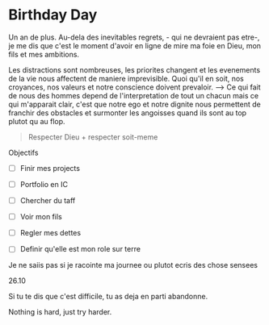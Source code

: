 # Birthday Day

Un an de plus. Au-dela des inevitables regrets, - qui ne devraient pas etre-,  je me dis que c'est le moment d'avoir en ligne de mire ma foie en Dieu, mon fils et mes ambitions.

Les distractions sont nombreuses, les priorites changent  et les evenements de la vie nous affectent de maniere imprevisible. Quoi qu'il en soit, nos croyances, nos valeurs et notre conscience doivent prevaloir.
--> Ce qui fait de nous des hommes depend de l'interpretation de tout un chacun 
mais  ce qui m'apparait clair, c'est que notre ego et notre dignite nous permettent de franchir des obstacles et surmonter les angoisses quand ils sont au top plutot qu au flop.
> Respecter Dieu + respecter soit-meme

Objectifs 

- [ ] Finir mes projects 
- [ ] Portfolio en IC
- [ ] Chercher du taff 
- [ ] Voir mon fils
- [ ] Regler mes dettes 
- [ ] Definir qu'elle est mon role sur terre 


Je ne saiis pas si je racointe ma journee ou plutot ecris des chose sensees

26.10

Si tu te dis que c'est difficile, tu as deja en parti abandonne.

Nothing is hard, just try harder.